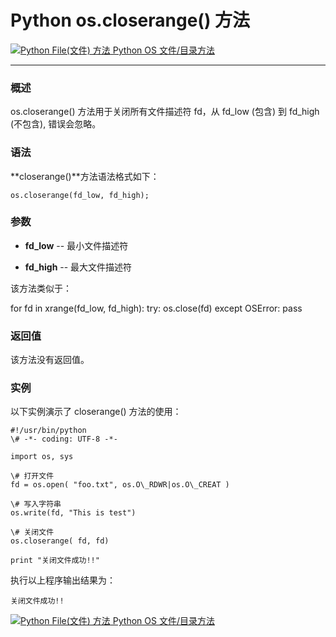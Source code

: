 Python os.closerange() 方法
=========================

 [![Python File(文件) 方法](../images/up.gif) Python OS 文件/目录方法](os-file-methods.html)

* * *

### 概述

os.closerange() 方法用于关闭所有文件描述符 fd，从 fd\_low (包含) 到 fd\_high (不包含), 错误会忽略。

### 语法

**closerange()**方法语法格式如下：
```
os.closerange(fd_low, fd_high);
```
### 参数

*   **fd_low** \-\- 最小文件描述符
    
*   **fd_high** \-\- 最大文件描述符
    

该方法类似于：

for fd in xrange(fd\_low, fd\_high):
    try:
        os.close(fd)
    except OSError:
        pass

### 返回值

该方法没有返回值。

### 实例

以下实例演示了 closerange() 方法的使用：
```
#!/usr/bin/python
\# -*- coding: UTF-8 -*-

import os, sys

\# 打开文件
fd = os.open( "foo.txt", os.O\_RDWR|os.O\_CREAT )

\# 写入字符串
os.write(fd, "This is test")

\# 关闭文件
os.closerange( fd, fd)

print "关闭文件成功!!"
```
执行以上程序输出结果为：
```
关闭文件成功!!
```
 [![Python File(文件) 方法](../images/up.gif) Python OS 文件/目录方法](os-file-methods.html)